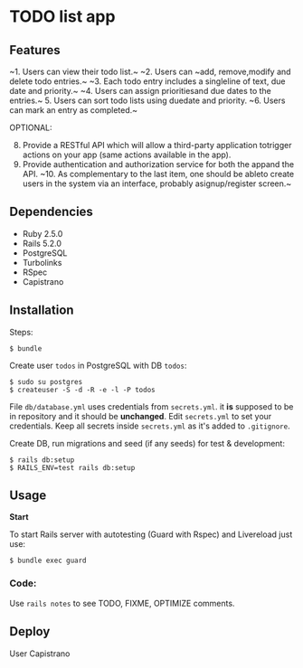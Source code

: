 # TODO list app

## Features
 
~1. Users​ ​can​ ​view​ ​their​ ​todo​ ​list.~
~2. Users​ can​ ​~add,​ ​remove,​ ​modify​ ​and​ ​delete​ ​todo​ ​entries.~
~3. Each​ ​todo​ ​entry​ ​includes​ ​a ​single​ ​line​ ​of​ ​text,​ ​due​ ​date​ ​and​ ​priority.~
~4. Users​ ​can​ ​assign​ ​priorities​ ​and​ ​due​ ​dates​ ​to​ ​the​ ​entries.~
5. Users​ ​can​ ​sort​ ​todo​ ​lists​ ​using​ ​due​ ​date​ ​and​ ​priority.
~6. Users​ ​can​ ​mark​ ​an​ ​entry​ ​as​ ​completed.~

OPTIONAL: 

8. Provide​ a ​RESTful​ API​ which​ will​ allow​ a ​third-party​ application​ to​ trigger​ actions​ on​ your app​ (same​ actions​ available​ in​ the​ app). 
9. Provide​ authentication​ and​ authorization​ service​ for​ both​ the​ app​ and​ the​ API. 
~10. As​ complementary​ to​ the​ last​ item,​ one​ should​ be​ able​ to​ create​ users​ in​ the​ system​ via an​ interface,​ probably​ a ​signup/register​ screen.~

## Dependencies

- Ruby 2.5.0
- Rails 5.2.0
- PostgreSQL
- Turbolinks
- RSpec
- Capistrano

## Installation
Steps:

    $ bundle

Create user `todos` in PostgreSQL with DB `todos`:

    $ sudo su postgres
    $ createuser -S -d -R -e -l -P todos

File `db/database.yml` uses credentials from `secrets.yml`. it __is__ supposed to be in repository and it should be __unchanged__. Edit `secrets.yml` to set your credentials. Keep all secrets inside `secrets.yml` as it's added to `.gitignore`.

Create DB, run migrations and seed (if any seeds) for test & development:

    $ rails db:setup
    $ RAILS_ENV=test rails db:setup

## Usage

**Start**

To start Rails server with autotesting (Guard with Rspec) and Livereload just use:

    $ bundle exec guard

### Code:

Use `rails notes` to see TODO, FIXME, OPTIMIZE comments.

## Deploy

User Capistrano